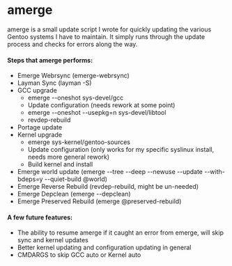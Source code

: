 # amerge

amerge is a small update script I wrote for quickly updating the various Gentoo systems I have to maintain. It simply runs through the update process and checks for errors along the way.

#### Steps that amerge performs:
- Emerge Webrsync (emerge-webrsync)
- Layman Sync (layman -S)
- GCC upgrade
  - emerge --oneshot sys-devel/gcc
  - Update configuration (needs rework at some point)
  - emerge --oneshot --usepkg=n sys-devel/libtool
  - revdep-rebuild
- Portage update
- Kernel upgrade
  - emerge sys-kernel/gentoo-sources
  - Update configuration (only works for my specific syslinux install, needs more general rework)
  - Build kernel and install
- Emerge world update (emerge --tree --deep --newuse --update --with-bdeps=y --quiet-build @world)
- Emerge Reverse Rebuild (revdep-rebuild, might be un-needed)
- Emerge Depclean (emerge --depclean)
- Emerge Preserved Rebuild (emerge @preserved-rebuild)

#### A few future features:
- The ability to resume amerge if it caught an error from emerge, will skip sync and kernel updates
- Better kernel updating and configuration updating in general
- CMDARGS to skip GCC auto or Kernel auto
